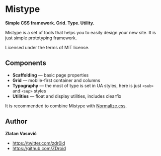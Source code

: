 # Mistype

**Simple CSS framework. Grid. Type. Utility.**

Mistype is a set of tools that helps you to easily design your new site. It is
just simple prototyping framework.

Licensed under the terms of MIT license.

## Components

* **Scaffolding** — basic page properties
* **Grid** — mobile-first container and columns
* **Typography** — the most of type is set in UA styles, here is just `<sub>`
and `<sup>` styles
* **Utilities** — float and display utilities, includes clearfix

It is recommended to combine Mistype with [Normalize.css](https://github.com/necolas/normalize.css).

## Author

**Zlatan Vasović**

* https://twitter.com/zdr0id
* https://github.com/ZDroid